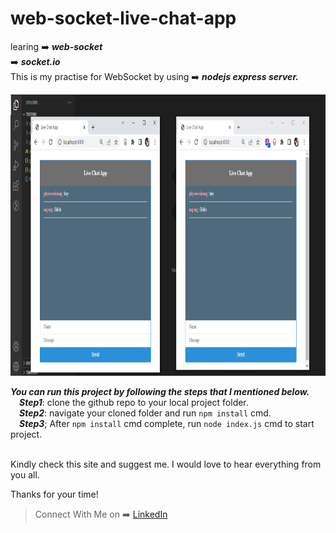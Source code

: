 # web-socket-live-chat-app
 learing :arrow_right: ***web-socket***<br> 
 :arrow_right: ***socket.io***<br>
 This is my practise for WebSocket by using :arrow_right: ***nodejs express server.***<br>

<p align="center">
<img src="public/chat.png" width="100%" height="450px"></img>
</p>

***You can run this project by following the steps that I mentioned below.***<br>
  &emsp;***Step1***: clone the github repo to your local project folder.<br>
  &emsp;***Step2***: navigate your cloned folder and run `npm install` cmd.<br>
  &emsp;***Step3***; After `npm install` cmd complete, run `node index.js` cmd to start project.<br><br>
    
    
Kindly check this site and suggest me.
I would love to hear everything from you all.

Thanks for your time!


> Connect With Me on :arrow_right: [LinkedIn](https://www.linkedin.com/in/phyoewaiaung082/)
